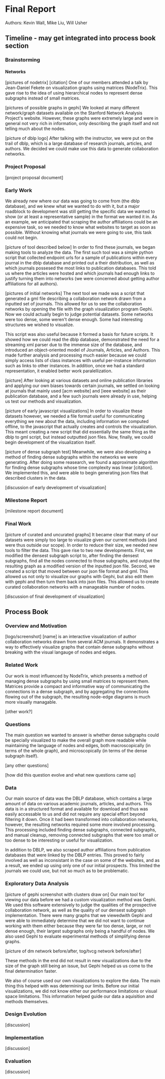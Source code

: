 # Final Report

Authors: Kevin Wall, Mike Liu, Will Usher

## Timeline - may get integrated into process book section 

### Brainstorming

#### Networks

[pictures of nodetrix] [citation]
One of our members attended a talk by Jean-Daniel Fekete on visualization graphs using matrices (NodeTrix). 
This gave rise to the idea of using hierarchical nodes to represent dense subgraphs instead of small matrices. 

[pictures of possible graphs in gephi]
We looked at many different network/graph datasets available on the Stanford Network Analysis Project's website.
However, these graphs were extremely large and were in general not very rich in information, only describing
the graph itself and not telling much about the nodes.

[picture of dblp logo]
After talking with the instructor, we were put on the trail of dblp, which is a large database of research journals,
articles, and authors. We decided we could make use this data to generate collaboration networks.

### Project Proposal

[project proposal document]

### Early Work

We already new where our data was going to come from (the dblp database), and we knew what we wanted to do with it, 
but a major roadblock to development was still getting the specific data we wanted to show (or at least a 
representative sample) in the format we wanted it in. As an example, we anticipated that scraping the author 
affiliations could be an expensive task, so we needed to know what websites to target as soon as possible. Without 
knowing what journals we were going to use, this task could not begin. 

[picture of tool described below]
In order to find these journals, we began making tools to analyze the data. The first such tool was a simple python 
script that collected endpoint urls for a sample of publications within every journal in the dblp database and printed
out a their distribution, as well as which journals possesed the most links to publication databases. This told us 
where the articles were hosted and which journals had enough links to justify turning them into networks (we were 
concerned about getting author affiliations for all authors).

[pictures of initial networks]
The next tool we made was a script that generated a gml file describing a collaboration network drawn from a inputted
set of journals. This allowed for us to see the collaboration networks by opening the file with the graph visualization
program Gephi. Now we could actually begin to judge potential datasets. Some networks were too dense, some weren't dense
enough. Some had interesting structures we wished to visualize. 

This script was also useful because it formed a basis for future scripts. It showed how we could read the dblp database, 
demonstrated the need for a streaming xml parser due to the immense size of the database, and introduced an 
object-oriented model of Journals, Articles, and Authors. This made further analysis and processing much easier because
we could simply access lists of class instances with useful per-instance information such as links to other instances.
In addition, once we had a standard representation, it enabled better work paralellization.

[picture]
After looking at various datasets and online publication libraries and applying our own biases towards certain journals,
we settled on looking at journals that mainly used [acm website] and [ieee website] as their publication database, and a
few such journals were already in use, helping us test our methods and visualization.

[picture of early javascript visualizations]
In order to visualize these datasets however, we needed a file format useful for communicating everything we new about the
data, including information we computed offline, to the javascript that actually creates and controls the visualization.
This meant creating a new script that did essentially the same thing as the dblp to gml script, but instead outputted json
files. Now, finally, we could begin development of the visualization itself. 

[picture of dense subgraph test]
Meanwhile, we were also developing a method of finding dense subgraphs within the networks we were generating. After doing
some reasearch, we found a approximate algorithm for finding dense subgraphs whose time complexity was linear [citation].
We implemented this, and were able to begin generating json files that described clusters in the data.

[discussion of early development of visualization]

### Milestone Report

[milestone report document]

### Final Work

[picture of curated and uncurated graphs]
It became clear that many of our datasets were simply too large to visualize given our current methods (and were thus
outside our scope). In order to reduce their size, we needed new tools to filter the data. This gave rise to two new
developments. First, we modified the densest subgraph script to, after finding the densest subgraphs, find all the nodes
connected to those subgraphs, and output the resulting graph as a modified version of the inputted json file. Second,
we created a script that moved between our json file format and gml. This allowed us not only to visualize our graphs
with Gephi, but also edit them with gephi and then turn them back into json files. This allowed us to create curated
collaboration networks with a manageable number of nodes. 

[discussion of final development of visualization]

## Process Book

### Overview and Motivation

[logo/screenshot]
[name] is an interactive visualization of author collaboration networks drawn from several ACM journals. It demonstrates
a way to effectively visualize graphs that contain dense subgraphs without breaking with the visual langauge of nodes
and edges.

### Related Work

Our work is most influenced by NodeTrix, which presents a method of managing dense subgraphs by using small matrices to
represent them. Matrices provide a compact and informative way of communicating the connections in a dense subgraph, and
by aggregating the connections flowing out of the subgraph, the resulting node-edge diagrams is much more visually
managable. 

[other work?]

### Questions

The main question we wanted to answer is whether dense subgraphs could be specially visualized to make the overall graph
more readable while maintaining the language of nodes and edges, both macroscopically (in terms of the whole graph), and
microscopically (in terms of the dense subgraph itself). 

[any other questions]

[how did this question evolve and what new questions came up]

### Data

Our main source of data was the DBLP database, which contains a large amount of data on various academic journals, articles, 
and authors. This data is in a structured format and available for download and thus was easily accessable to us and did
not require any special effort beyond filtering it down. Once it had been transformed into collaboration networks, however,
the resulting networks required some more involved processing. This processing included finding dense subgraphs, connected
subgraphs, and manual cleanup, removing connected subgraphs that were too small or too dense to be interesting or useful for
visualization. 

In addition to DBLP, we also scraped author affiliations from publication databases that were linked by the DBLP entries.
This proved to fairly involved as well as inconsistant in the case on some of the websites, and as a result, we ended up
using only one of our initial prospects. This limited the journals we could use, but not so much as to be problematic. 

### Exploratory Data Analysis

[picture of gephi screenshot with clusters draw on]
Our main tool for viewing our data before we had a custom visualization method was Gephi. We used this software extensively 
to judge the qualities of the prospective collaboration network, as well as the quality of our densest subgraph implementation. 
There were many graphs that we viewedwith Gephi and were able to immediately determine that we did not want to continue working 
with them either because they were far too dense, large, or not dense enough, their largest subgraphs only being a handful of 
nodes. We also used Gephi to evaluate experimental methods of simplifying dense graphs.

[picture of dm network before/after, tog/tvcg network before/after]

These methods in the end did not result in new visualizations due to the size of the graph still being an issue, but Gephi
helped us us come to the final determination faster. 

We also of course used our own visualizations to explore the data. The main thing this helped with was determining our limits.
Before our initial visualizations, we did not know either our performance limitations or visual space limitations. This
information helped guide our data a aquisition and methods themselves. 

### Design Evolution

[discussion]

### Implementation

[discussion]

### Evaluation

[discussion]

